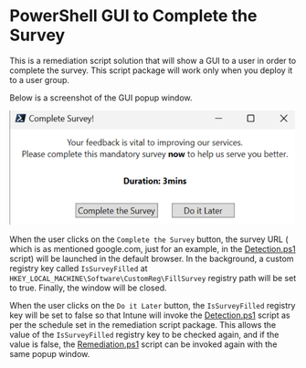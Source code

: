 # PowerShell GUI to Complete the Survey

This is a remediation script solution that will show a GUI to a user in order to complete the survey. This script package will work only when you deploy it to a user group.

Below is a screenshot of the GUI popup window.

<img src="SurveyWindow.png" alt="SurveyWindow" width="500" height="200"> 

<br/>

When the user clicks on the `Complete the Survey` button, the survey URL ( which is as mentioned google.com, just for an example, in the [Detection.ps1](Detection.ps1) script) will be launched in the default browser. In the background, a custom registry key called `IsSurveyFilled` at `HKEY_LOCAL_MACHINE\Software\CustomReg\FillSurvey` registry path will be set to true. Finally, the window will be closed.

When the user clicks on the `Do it Later` button, the `IsSurveyFilled` registry key will be set to false so that Intune will invoke the [Detection.ps1](Detection.ps1) script as per the schedule set in the remediation script package. This allows the value of the `IsSurveyFilled` registry key to be checked again, and if the value is false, the [Remediation.ps1](Remediation.ps1) script can be invoked again with the same popup window.
